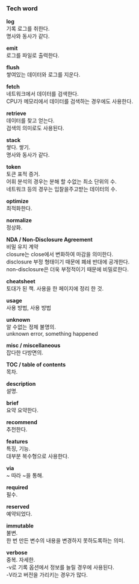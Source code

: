 

### Tech word

<p data-ke-size="size16"><b>log</b><br />기록 로그를 취한다.<br />명사와 동사가 같다.</p>

<p data-ke-size="size16"><b>emit</b><br />로그를 파일로 출력한다.</p>

<p data-ke-size="size16"><b>flush</b><br />쌓여있는 데이터와 로그를 지운다.</p>

<p data-ke-size="size16"><b>fetch</b><br />네트워크에서 데이터를 검색한다.<br />CPU가 메모리에서 데이터를 검색하는 경우에도 사용한다.</p>

<p data-ke-size="size16"><b>retrieve</b><br />데이터를 찾고 얻는다.<br />검색의 의미로도 사용된다.</p>

<p data-ke-size="size16"><b>stack</b><br />쌓다. 쌓기.<br />명사와 동사가 같다.</p>

<p data-ke-size="size16"><b>token</b><br />토큰 표적 증거.<br />어휘 분석의 경우는 분해 할 수없는 최소 단위의 수.<br />네트워크 등의 경우는 입찰을주고받는 데이터의 수.</p>

<p data-ke-size="size16"><b>optimize</b><br />최적화한다.</p>

<p data-ke-size="size16"><b>normalize</b><br />정상화.</p>

<p data-ke-size="size16"><b>NDA / Non-Disclosure Agreement</b><br />비밀 유지 계약<br />closure는 close에서 변화하여 마감을 의미한다.<br />disclosure 부정 형태이기 때문에 폐쇄 반대에 공개한다.<br />non-disclosure은 더욱 부정적이기 때문에 비밀로한다.</p>

<p data-ke-size="size16"><b>cheatsheet</b><br />토대가 된 책.<span>&nbsp;</span>사용을 한 페이지에 정리 한 것.</p>

<p data-ke-size="size16"><b>usage</b><br />사용 방법, 사용 방법</p>

<p data-ke-size="size16"><b>unknown</b><br />알 수없는 정체 불명의.<br />unknown error, something happened</p>

<p data-ke-size="size16"><b>misc / miscellaneous</b><br />잡다한 다방면의.</p>

<p data-ke-size="size16"><b>TOC / table of contents</b><br />목차.</p>

<p data-ke-size="size16"><b>description</b><br />설명.</p>

<p data-ke-size="size16"><b>brief</b><br />요약 요약한다.</p>

<p data-ke-size="size16"><b>recommend</b><br />추천한다.</p>

<p data-ke-size="size16"><b>features</b><br />특징, 기능.<br />대부분 복수형으로 사용한다.</p>

<p data-ke-size="size16"><b>via</b><br />~ 따라 ~을 통해.</p>

<p data-ke-size="size16"><b>required</b><br />필수.</p>

<p data-ke-size="size16"><b>reserved</b><br />예약되었다.</p>

<p data-ke-size="size16"><b>immutable</b><br />불변.<br />한 번 만든 변수의 내용을 변경하지 못하도록하는 의미.</p>

<p data-ke-size="size16"><b>verbose</b><br />중복.<span>&nbsp;</span>자세한.<br />-v로 기록 옵션에서 정보를 늘릴 경우에 사용된다.<br />-V라고 버전을 가리키는 경우가 많다.</p>

<!--stackedit_data:
eyJoaXN0b3J5IjpbLTIyMDU4MzI2NF19
-->